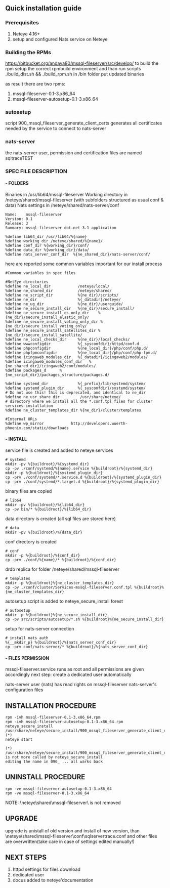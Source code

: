 ## Quick installation guide

### Prerequisites

1. Neteye 4.16+
2. setup and configured Nats service on Neteye

### Building the RPMs

<https://bitbucket.org/andava80/mssql-fileserver/src/develop/>
to build the rpm setup the correct rpmbuild environment and than run scripts ./build_dist.sh && ./build_rpm.sh
in /bin folder put updated binaries

as result there are two rpms:
1. mssql-fileserver-0.1-3.x86_64
2. mssql-fileserver-autosetup-0.1-3.x86_64

### autosetup
script 900_mssql_fileserver_generate_client_certs generates all certificates needed by the service to connect to nats-server

### nats-server
the nats-server user, permission and certification files are named sqltraceTEST

### SPEC FILE DESCRIPTION

#### - FOLDERS

Binaries in /usr/lib64/mssql-fileserver
Working directory in /neteye/shared/mssql-fileserver (with subfolders structured as usual conf & data)
Nats settings in /neteye/shared/nats-server/conf 

```
Name:    mssql-fileserver
Version: 0.1
Release: 3
Summary: mssql-fileserver dot.net 3.1 application

%define lib64_dir /usr/lib64/%{name}
%define working_dir /neteye/shared/%{name}/
%define conf_dir %{working_dir}/conf/
%define data_dir %{working_dir}/data/
%define nats_server_conf_dir  %{ne_shared_dir}/nats-server/conf/
```

here are reported some common variables important for our install process
```
#Common variables in spec files

#NetEye directories
%define ne_local_dir            /neteye/local/
%define ne_shared_dir           /neteye/shared/
%define ne_script_dir           %{ne_dir}/scripts/
%define ne_dir                  %{_datadir}/neteye/
%define ne_ug_dir               %{ne_dir}/userguide/
%define ne_secure_install_dir   %{ne_dir}/secure_install/
%define ne_secure_install_es_only_dir    %{ne_dir}/secure_install_elastic_only/
%define ne_secure_install_voting_only_dir %{ne_dir}/secure_install_voting_only/
%define ne_secure_install_satellites_dir %{ne_dir}/secure_install_satellite/
%define ne_local_checks_dir     %{ne_dir}/local_checks/
%define wwwconfigdir            %{_sysconfdir}/httpd/conf.d
%define phpconfigdir            %{ne_local_dir}/php/conf/php.d/
%define phpfpmconfigdir         %{ne_local_dir}/php/conf/php-fpm.d/
%define icingaweb_modules_dir   %{_datadir}/icingaweb2/modules/
%define icingaweb_modules_conf_dir   %{ne_shared_dir}/icingaweb2/conf/modules/
%define packages_d		%{ne_script_dir}/packages_structure/packages.d/

%define systemd_dir             %{_prefix}/lib/systemd/system/
%define systemd_plugin_dir      %{_sysconfdir}/systemd/system/
# Do not use this! this is deprecated, and identical to ne_dir
%define ne_usr_share_dir         /usr/share/neteye/
# directory where we install all the *.conf.tpl files for cluster services installation
%define ne_cluster_templates_dir %{ne_dir}/cluster/templates

#Internal URLs
%define wp_mirror            http://developers.wuerth-phoenix.com/static/downloads
```

#### - INSTALL 

service file is created and added to neteye services
```
# systemd
mkdir -pv %{buildroot}/%{systemd_dir}
cp -pv ./conf/systemd/%{name}.service %{buildroot}/%{systemd_dir}
mkdir -p %{buildroot}/%{systemd_plugin_dir}
cp -prv ./conf/systemd/*.service.d %{buildroot}/%{systemd_plugin_dir}
cp -prv ./conf/systemd/*.target.d %{buildroot}/%{systemd_plugin_dir}
```

binary files are copied
```
# lib64
mkdir -pv %{buildroot}/%{lib64_dir}
cp -pv bin/* %{buildroot}/%{lib64_dir}
```

data directory is created (all sql files are stored here)
```
# data
mkdir -pv %{buildroot}/%{data_dir}
```

conf directory is created
```
# conf
mkdir -p %{buildroot}/%{conf_dir}
cp -prv ./conf/%{name}/* %{buildroot}/%{conf_dir}
```

drdb replica for folder /neteye/shared/mssql-fileserver
```
# templates
mkdir -p %{buildroot}%{ne_cluster_templates_dir}
cp -pv ./conf/cluster/Services-mssql-fileserver.conf.tpl %{buildroot}%{ne_cluster_templates_dir}
```

autosetup script is added to neteye_secure_install forest
```
# autosetup
mkdir -p %{buildroot}%{ne_secure_install_dir}
cp -pv src/scripts/autosetup/*.sh %{buildroot}%{ne_secure_install_dir}
```

setup for nats-server connection
```
# install nats auth
%{__mkdir_p} %{buildroot}/%{nats_server_conf_dir}
cp -prv conf/nats-server/* %{buildroot}/%{nats_server_conf_dir}
```

#### - FILES PERMISSION

mssql-fileserver.service runs as root and all permissions are given accordingly
next step: create a dedicated user automatically

nats-server user (nats) has read rights on mssql-fileserver nats-server's configuration files 

## INSTALLATION PROCEDURE

```
rpm -ivh mssql-fileserver-0.1-3.x86_64.rpm
rpm -ivh mssql-fileserver-autosetup-0.1-3.x86_64.rpm
neteye_secure_install
/usr/share/neteye/secure_install/900_mssql_fileserver_generate_client_certs.sh (*)
neteye start

(*) /usr/share/neteye/secure_install/900_mssql_fileserver_generate_client_certs.sh is not more called by neteye_secure_install
editing the name in 090_ ... all warks back
```

## UNINSTALL PROCEDURE

```
rpm -ve mssql-fileserver-autosetup-0.1-3.x86_64
rpm -ve mssql-fileserver-0.1-3.x86_64
```

NOTE: \neteye\shared\mssql-fileserver\ is not removed

## UPGRADE

upgrade is unistall of old version and install of new version, than \neteye\shared\mssql-fileserver\conf\sqlservertrace.conf and other files are overwritten(take care in case of settings edited manually!)

## NEXT STEPS

1. httpd settings for files download
2. dedicated user
3. docus added to neteye'documentation
